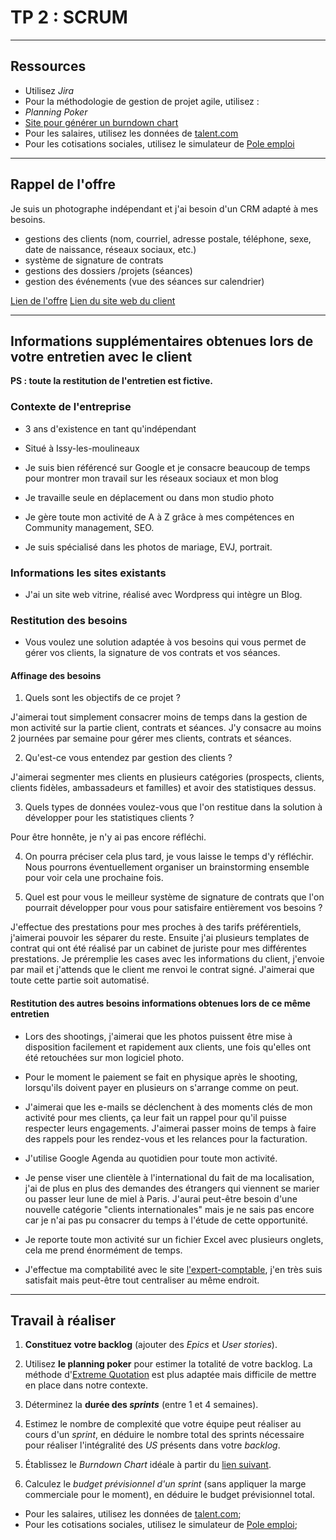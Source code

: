 # TP 2 : SCRUM

---

## Ressources

- Utilisez *Jira*
- Pour la méthodologie de gestion de projet agile, utilisez :
 - *Planning Poker*
 - [Site pour générer un burndown chart](https://easyretro.io/burndown-chart-generator/)
- Pour les salaires, utilisez les données de [talent.com](https://fr.talent.com/salary)
- Pour les cotisations sociales, utilisez le simulateur de [Pole emploi](https://entreprise.pole-emploi.fr/cout-salarie/)

---

## Rappel de l'offre

Je suis un photographe indépendant et j'ai besoin d'un CRM adapté à mes besoins.
- gestions des clients (nom, courriel, adresse postale, téléphone, sexe, date de naissance, réseaux sociaux, etc.)
- système de signature de contrats
- gestions des dossiers /projets (séances)
- gestion des événements (vue des séances sur calendrier)

[Lien de l'offre](https://www.codeur.com/projects/330179-creation-d-un-crm)
[Lien du site web du client](https://justinehphotography.com/)

---

## Informations supplémentaires obtenues lors de votre entretien avec le client

**PS : toute la restitution de l'entretien est fictive.**

### Contexte de l'entreprise

- 3 ans d'existence en tant qu'indépendant

- Situé à Issy-les-moulineaux

- Je suis bien référencé sur Google et je consacre beaucoup de temps pour montrer mon travail sur les réseaux sociaux et mon blog

- Je travaille seule en déplacement ou dans mon studio photo

- Je gère toute mon activité de A à Z grâce à mes compétences en Community management, SEO.

- Je suis spécialisé dans les photos de mariage, EVJ, portrait.

### Informations les sites existants

- J'ai un site web vitrine, réalisé avec Wordpress qui intègre un Blog.

### Restitution des besoins

- Vous voulez une solution adaptée à vos besoins qui vous permet de gérer vos clients, la signature de vos contrats et vos séances.

#### Affinage des besoins

1. Quels sont les objectifs de ce projet ?

J'aimerai tout simplement consacrer moins de temps dans la gestion de mon activité sur la partie client, contrats et séances. J'y consacre au moins 2 journées par semaine pour gérer mes clients, contrats et séances.

2. Qu'est-ce vous entendez par gestion des clients ?

J'aimerai segmenter mes clients en plusieurs catégories (prospects, clients, clients fidèles, ambassadeurs et familles) et avoir des statistiques dessus.

3. Quels types de données voulez-vous que l'on restitue dans la solution à développer pour les statistiques clients ?

Pour être honnête, je n'y ai pas encore réfléchi.

4. On pourra préciser cela plus tard, je vous laisse le temps d'y réfléchir. Nous pourrons éventuellement organiser un brainstorming ensemble pour voir cela une prochaine fois.

5. Quel est pour vous le meilleur système de signature de contrats que l'on pourrait développer pour vous pour satisfaire entièrement vos besoins ?

J'effectue des prestations pour mes proches à des tarifs préférentiels, j'aimerai pouvoir les séparer du reste.
Ensuite j'ai plusieurs templates de contrat qui ont été réalisé par un cabinet de juriste pour mes différentes prestations. Je préremplie les cases avec les informations du client, j'envoie par mail et j'attends que le client me renvoi le contrat signé. J'aimerai que toute cette partie soit automatisé.

#### Restitution des autres besoins informations obtenues lors de ce même entretien

- Lors des shootings, j'aimerai que les photos puissent être mise à disposition facilement et rapidement aux clients, une fois qu'elles ont été retouchées sur mon logiciel photo.

- Pour le moment le paiement se fait en physique après le shooting, lorsqu'ils doivent payer en plusieurs on s'arrange comme on peut.

- J'aimerai que les e-mails se déclenchent à des moments clés de mon activité pour mes clients, ça leur fait un rappel pour qu'il puisse respecter leurs engagements. J'aimerai passer moins de temps à faire des rappels pour les rendez-vous et les relances pour la facturation.

- J'utilise Google Agenda au quotidien pour toute mon activité.

- Je pense viser une clientèle à l'international du fait de ma localisation, j'ai de plus en plus des demandes des étrangers qui viennent se marier ou passer leur lune de miel à Paris. J'aurai peut-être besoin d'une nouvelle catégorie "clients internationales" mais je ne sais pas encore car je n'ai pas pu consacrer du temps à l'étude de cette opportunité.

- Je reporte toute mon activité sur un fichier Excel avec plusieurs onglets, cela me prend énormément de temps.

- J'effectue ma comptabilité avec le site [l'expert-comptable](https://www.l-expert-comptable.com), j'en très suis satisfait mais peut-être tout centraliser au même endroit.

---

## Travail à réaliser

1. **Constituez votre backlog** (ajouter des *Epics* et *User stories*).

2. Utilisez **le planning poker** pour estimer la totalité de votre backlog.
La méthode d'[Extreme Quotation](https://blog.myagilepartner.fr/index.php/2017/04/19/extreme-quotation/) est plus adaptée mais difficile de mettre en place dans notre contexte.

3. Déterminez la **durée des *sprints*** (entre 1 et 4 semaines).

4. Estimez le nombre de complexité que votre équipe peut réaliser au cours d'un *sprint*, en déduire le nombre total des sprints nécessaire pour réaliser l'intégralité des *US* présents dans votre *backlog*.

5. Établissez le *Burndown Chart* idéale à partir du [lien suivant](https://easyretro.io/burndown-chart-generator/).

6. Calculez le *budget prévisionnel d'un sprint* (sans appliquer la marge commerciale pour le moment), en déduire le budget prévisionnel total.
- Pour les salaires, utilisez les données de [talent.com](https://fr.talent.com/salary);
- Pour les cotisations sociales, utilisez le simulateur de [Pole emploi](https://entreprise.pole-emploi.fr/cout-salarie/);
